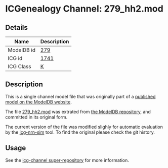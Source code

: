 # ICGenealogy Channel: 279\_hh2.mod

## Details

Name | Description
---- | -----------
ModelDB id | [279](http://senselab.med.yale.edu/ModelDB/ShowModel.cshtml?model=279)
ICG id | [1741](http://icg.neurotheory.ox.ac.uk/channels/1/1741)
ICG Class | [K](http://icg.neurotheory.ox.ac.uk/channels/1)

## Description

This is a single channel model file that was originally part of a [published model on the ModelDB website](http://senselab.med.yale.edu/ModelDB/ShowModel.cshtml?model=279).


The file [279\_hh2.mod](279_hh2.mod) was extrated from [the ModelDB repository](http://senselab.med.yale.edu/ModelDB/ShowModel.cshtml?model=279), and committed in its original form.

The current version of the file was modified slighly for automatic evaluation by the [icg-nrn-sim](https://github.com/icgenealogy/icg-nrn-sim) tool. To find the original please check the git history.


## Usage

See the [icg-channel super-repository](https://github.com/icgenealogy/icg-channels) for more information.